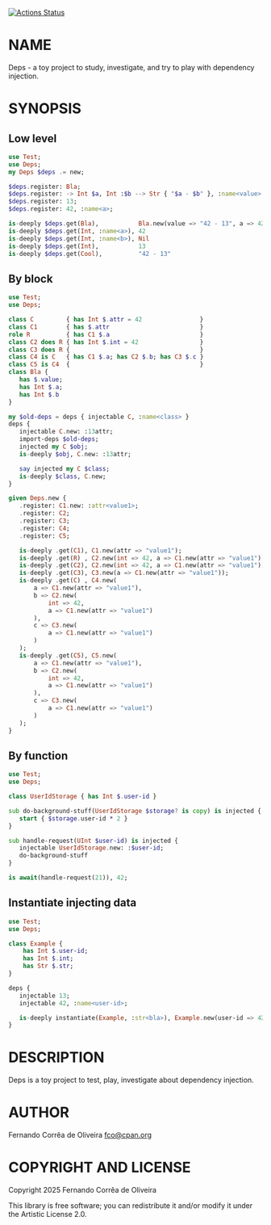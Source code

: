 [![Actions Status](https://github.com/FCO/Deps/actions/workflows/test.yml/badge.svg)](https://github.com/FCO/Deps/actions)

NAME
====

Deps - a toy project to study, investigate, and try to play with dependency injection.

SYNOPSIS
========

Low level
---------

```raku
use Test;
use Deps;
my Deps $deps .= new;

$deps.register: Bla;
$deps.register: -> Int $a, Int :$b --> Str { "$a - $b" }, :name<value>;
$deps.register: 13;
$deps.register: 42, :name<a>;

is-deeply $deps.get(Bla),           Bla.new(value => "42 - 13", a => 42, b => 13);
is-deeply $deps.get(Int, :name<a>), 42                                           ;
is-deeply $deps.get(Int, :name<b>), Nil                                          ;
is-deeply $deps.get(Int),           13                                           ;
is-deeply $deps.get(Cool),          "42 - 13"                                    ;
```

By block
--------

```raku
use Test;
use Deps;

class C         { has Int $.attr = 42                }
class C1        { has $.attr                         }
role R          { has C1 $.a                         }
class C2 does R { has Int $.int = 42                 }
class C3 does R {                                    }
class C4 is C   { has C1 $.a; has C2 $.b; has C3 $.c }
class C5 is C4  {                                    }
class Bla {
   has $.value;
   has Int $.a;
   has Int $.b
}

my $old-deps = deps { injectable C, :name<class> }
deps {
   injectable C.new: :13attr;
   import-deps $old-deps;
   injected my C $obj;
   is-deeply $obj, C.new: :13attr;

   say injected my C $class;
   is-deeply $class, C.new;
}

given Deps.new {
   .register: C1.new: :attr<value1>;
   .register: C2;
   .register: C3;
   .register: C4;
   .register: C5;

   is-deeply .get(C1), C1.new(attr => "value1");
   is-deeply .get(R) , C2.new(int => 42, a => C1.new(attr => "value1"));
   is-deeply .get(C2), C2.new(int => 42, a => C1.new(attr => "value1"));
   is-deeply .get(C3), C3.new(a => C1.new(attr => "value1"));
   is-deeply .get(C) , C4.new(
	   a => C1.new(attr => "value1"),
	   b => C2.new(
		   int => 42,
		   a => C1.new(attr => "value1")
	   ),
	   c => C3.new(
		   a => C1.new(attr => "value1")
	   )
   );
   is-deeply .get(C5), C5.new(
	   a => C1.new(attr => "value1"),
	   b => C2.new(
		   int => 42,
		   a => C1.new(attr => "value1")
	   ),
	   c => C3.new(
		   a => C1.new(attr => "value1")
	   )
   );
}
```

By function
-----------

```raku
use Test;
use Deps;

class UserIdStorage { has Int $.user-id }

sub do-background-stuff(UserIdStorage $storage? is copy) is injected {
   start { $storage.user-id * 2 }
}

sub handle-request(UInt $user-id) is injected {
   injectable UserIdStorage.new: :$user-id;
   do-background-stuff
}

is await(handle-request(21)), 42;
```

Instantiate injecting data
--------------------------

```raku
use Test;
use Deps;

class Example {
	has Int $.user-id;
	has Int $.int;
	has Str $.str;
}

deps {
   injectable 13;
   injectable 42, :name<user-id>;

   is-deeply instantiate(Example, :str<bla>), Example.new(user-id => 42, int => 13, str => "bla");
}
```

DESCRIPTION
===========

Deps is a toy project to test, play, investigate about dependency injection.

AUTHOR
======

Fernando Corrêa de Oliveira <fco@cpan.org>

COPYRIGHT AND LICENSE
=====================

Copyright 2025 Fernando Corrêa de Oliveira

This library is free software; you can redistribute it and/or modify it under the Artistic License 2.0.

